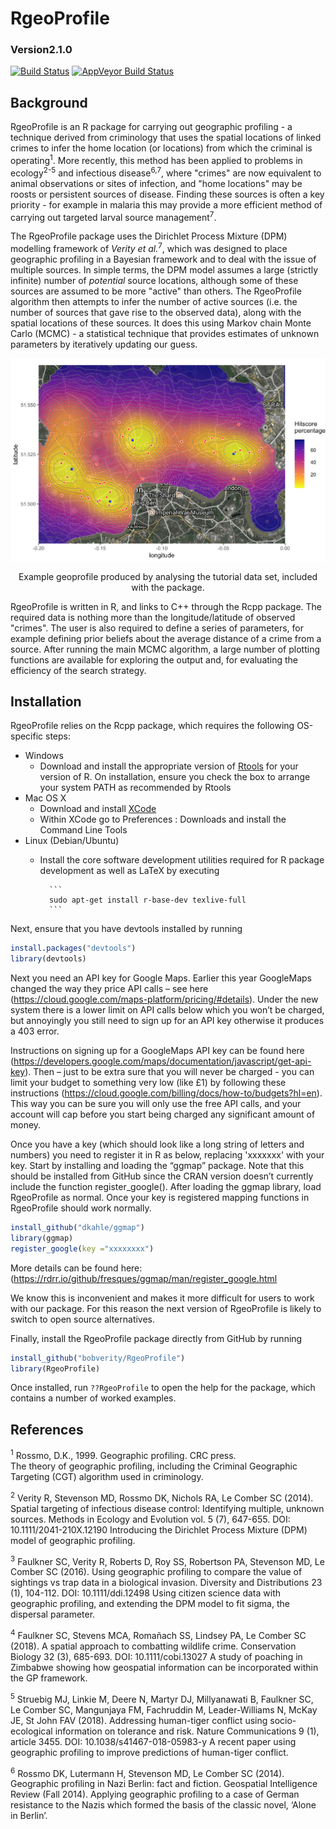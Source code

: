 
# RgeoProfile
### Version2.1.0
[![Build Status](https://travis-ci.org/bobverity/Rgeoprofile.svg?branch=master)](https://travis-ci.org/bobverity/Rgeoprofile)
[![AppVeyor Build Status](https://ci.appveyor.com/api/projects/status/github/bobverity/RgeoProfile?branch=master&svg=true)](https://ci.appveyor.com/project/bobverity/RgeoProfile)

## Background
RgeoProfile is an R package for carrying out geographic profiling - a technique derived from criminology that uses the spatial locations of linked crimes to infer the home location (or locations) from which the criminal is operating<sup>1</sup>. More recently, this method has been applied to problems in ecology<sup>2-5</sup> and infectious disease<sup>6,7</sup>, where "crimes" are now equivalent to animal observations or sites of infection, and "home locations" may be roosts or persistent sources of disease. Finding these sources is often a key priority - for example in malaria this may provide a more efficient method of carrying out targeted larval source management<sup>7</sup>.

The RgeoProfile package uses the Dirichlet Process Mixture (DPM) modelling framework of *Verity et al.*<sup>7</sup>, which was designed to place geographic profiling in a Bayesian framework and to deal with the issue of multiple sources. In simple terms, the DPM model assumes a large (strictly infinite) number of *potential* source locations, although some of these sources are assumed to be more "active" than others. The RgeoProfile algorithm then attempts to infer the number of active sources (i.e. the number of sources that gave rise to the observed data), along with the spatial locations of these sources. It does this using Markov chain Monte Carlo (MCMC) - a statistical technique that provides estimates of unknown parameters by iteratively updating our guess.

<p align="center">
<img src="R_ignore/LondonExample_figure1.png" width="700" align="middle">

<p align="center"> Example geoprofile produced by analysing the tutorial data set, included with the package. </p>
</p>

RgeoProfile is written in R, and links to C++ through the Rcpp package. The required data is nothing more than the longitude/latitude of observed "crimes". The user is also required to define a series of parameters, for example defining prior beliefs about the average distance of a crime from a source. After running the main MCMC algorithm, a large number of plotting functions are available for exploring the output and, for evaluating the efficiency of the search strategy.


## Installation

RgeoProfile relies on the Rcpp package, which requires the following OS-specific steps:

* Windows
    - Download and install the appropriate version of [Rtools](https://cran.rstudio.com/bin/windows/Rtools/) for your version of R. On installation, ensure you check the box to arrange your system PATH as recommended by Rtools
* Mac OS X
    - Download and install [XCode](http://itunes.apple.com/us/app/xcode/id497799835?mt=12)
    - Within XCode go to Preferences : Downloads and install the Command Line Tools
* Linux (Debian/Ubuntu)
    - Install the core software development utilities required for R package development as well as LaTeX by executing
    
            ```
            sudo apt-get install r-base-dev texlive-full
            ```

Next, ensure that you have devtools installed by running
```r
install.packages("devtools")
library(devtools)
```
Next you need an API key for Google Maps. Earlier this year GoogleMaps changed the way they price API calls – see here (https://cloud.google.com/maps-platform/pricing/#details). Under the new system there is a lower limit on API calls below which you won’t be charged, but annoyingly you still need to sign up for an API key otherwise it produces a 403 error.

Instructions on signing up for a GoogleMaps API key can be found here (https://developers.google.com/maps/documentation/javascript/get-api-key). Then – just to be extra sure that you will never be charged - you can limit your budget to something very low (like £1) by following these instructions (https://cloud.google.com/billing/docs/how-to/budgets?hl=en). This way you can be sure you will only use the free API calls, and your account will cap before you start being charged any significant amount of money.

Once you have a key (which should look like a long string of letters and numbers) you need to register it in R as below, replacing 'xxxxxxx' with your key. Start by installing and loading the “ggmap” package. Note that this should be installed from GitHub since the CRAN version doesn’t currently include the function register_google(). After loading the ggmap library, load RgeoProfile as normal. Once your key is registered mapping functions in RgeoProfile should work normally.
```r
install_github("dkahle/ggmap")
library(ggmap)
register_google(key ="xxxxxxxx")
```
More details can be found here: (https://rdrr.io/github/fresques/ggmap/man/register_google.html

We know this is inconvenient and makes it more difficult for users to work with our package. For this reason the next version of RgeoProfile is likely to switch to open source alternatives.

Finally, install the RgeoProfile package directly from GitHub by running
```r
install_github("bobverity/RgeoProfile")
library(RgeoProfile)
```
Once installed, run `??RgeoProfile` to open the help for the package, which contains a number of worked examples.

## References

<sup>1</sup> Rossmo, D.K., 1999. Geographic profiling. CRC press.\
The theory of geographic profiling, including the Criminal Geographic Targeting (CGT) algorithm used in criminology.

<sup>2</sup> Verity R, Stevenson MD, Rossmo DK, Nichols RA, Le Comber SC (2014). Spatial targeting of infectious disease control: Identifying multiple, unknown sources. Methods in Ecology and Evolution vol. 5 (7), 647-655. DOI: 10.1111/2041-210X.12190
Introducing the Dirichlet Process Mixture (DPM) model of geographic profiling.

<sup>3</sup> Faulkner SC, Verity R, Roberts D, Roy SS, Robertson PA, Stevenson MD, Le Comber SC (2016). Using geographic profiling to compare the value of sightings vs trap data in a biological invasion. Diversity and Distributions 23 (1), 104-112. DOI: 10.1111/ddi.12498
Using citizen science data with geographic profiling, and extending the DPM model to fit sigma, the dispersal parameter.

<sup>4</sup> Faulkner SC, Stevens MCA, Romañach SS, Lindsey PA, Le Comber SC (2018). A spatial approach to combatting wildlife crime. Conservation Biology 32 (3), 685-693. DOI: 10.1111/cobi.13027
A study of poaching in Zimbabwe showing how geospatial information can be incorporated within the GP framework.

<sup>5</sup> Struebig MJ, Linkie M, Deere N, Martyr DJ, Millyanawati B, Faulkner SC, Le Comber SC, Mangunjaya FM, Fachruddin M, Leader-Williams N, McKay JE, St John FAV (2018). Addressing human-tiger conflict using socio-ecological information on tolerance and risk. Nature Communications 9 (1), article 3455. DOI: 10.1038/s41467-018-05983-y
A recent paper using geographic profiling to improve predictions of human-tiger conflict.

<sup>6</sup> Rossmo DK, Lutermann H, Stevenson MD, Le Comber SC (2014). Geographic profiling in Nazi Berlin: fact and fiction. Geospatial Intelligence Review (Fall 2014).
Applying geographic profiling to a case of German resistance to the Nazis which formed the basis of the classic novel, ‘Alone in Berlin’.
